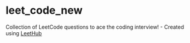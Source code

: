 # leet_code_new
Collection of LeetCode questions to ace the coding interview! - Created using [LeetHub](https://github.com/QasimWani/LeetHub)
